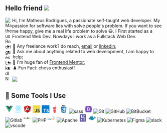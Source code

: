 ## Hello friend <img src="https://media.giphy.com/media/hvRJCLFzcasrR4ia7z/giphy.gif" width="25px">

<a href="https://www.linkedin.com/in/matheus777/" target="_blank">
  <img align="left" alt="Matheus Rodrigues LinkedIN" width="22px" src="https://raw.githubusercontent.com/peterthehan/peterthehan/master/assets/linkedin.svg" />
</a>

Hi, I'm Matheus Rodrigues, a passionate self-taught web developer. My passion for software lies with solve people's problem. If you want to see me happy, give me a real life problem to solve 😃.
I First started as a Frontend Web Dev. Nowdays I work as a Fullstack Web Dev.

- 💼 Any freelance work? do reach, <a href="mailto:joaoomatheus@hotmail.com">email</a> or <a href="https://www.linkedin.com/in/matheus777/">linkedin</a>;
- 💬 Ask me about anything related to web development, I am happy to help;
- 👯 I'm huge fan of <a href="https://frontendmentor.io">Frontend Mentor</a>;
- ♟️ Fun Fact: chess enthusiast!

<img style="-webkit-user-select: none;margin: auto;background-color: hsl(0, 0%, 90%);transition: background-color 300ms;" src="https://camo.githubusercontent.com/2daa5a3f385c1ede09c109bb121875bb7738b99dffb43683bdf272ac5dd3dd0a/68747470733a2f2f6d65646961312e67697068792e636f6d2f6d656469612f31334867774773584630616947592f67697068792e676966">

<h2>🚀 Some Tools I Use</h2>
<p align="left">
  <img src="https://raw.githubusercontent.com/devicons/devicon/master/icons/vuejs/vuejs-original.svg" alt="vue" width="25" height="25" />
  <img src="https://raw.githubusercontent.com/devicons/devicon/master/icons/react/react-original-wordmark.svg" alt="react" width="25" height="25" />
  <img src="https://raw.githubusercontent.com/devicons/devicon/master/icons/angularjs/angularjs-original.svg" alt="angular-js" width="25" height="25" />
<!--  Javascript  -->
  <img src="https://raw.githubusercontent.com/devicons/devicon/master/icons/javascript/javascript-original.svg" alt="javascript" width="25" height="25" />
  <img src="https://raw.githubusercontent.com/devicons/devicon/master/icons/typescript/typescript-original.svg" alt="typescript" width="25" height="25" />
  <img src="https://raw.githubusercontent.com/devicons/devicon/master/icons/gulp/gulp-plain.svg" alt="gulp" width="25" height="25" />
<!--  CSS  -->
  <img src="https://raw.githubusercontent.com/devicons/devicon/master/icons/css3/css3-original-wordmark.svg" alt="css3" width="25" height="25" />
  <img src="https://cdn.jsdelivr.net/gh/devicons/devicon/icons/sass/sass-original.svg" alt="sass" width="25" height="25" />
  <img src="https://raw.githubusercontent.com/devicons/devicon/master/icons/bootstrap/bootstrap-plain.svg" alt="bootstrap" width="25" height="25" />
  <!-- Git -->
  <img src="https://raw.githubusercontent.com/jmnote/z-icons/master/svg/git.svg" alt="Git" width="25" height="25" />
  <img src="https://raw.githubusercontent.com/jmnote/z-icons/master/svg/github.svg" alt="GitHub" width="25" height="25" />
  <img src="https://cdn.jsdelivr.net/gh/devicons/devicon/icons/bitbucket/bitbucket-original.svg" alt="BitBucket" width="25" height="25" />
  <img src="https://cdn.jsdelivr.net/gh/devicons/devicon/icons/gitlab/gitlab-original.svg" alt="Gitlab" width="25" height="25" />
<!--  Backend  -->
  <img src="https://raw.githubusercontent.com/devicons/devicon/master/icons/nodejs/nodejs-original-wordmark.svg" alt="nodejs" width="25" height="25" />
  <img src="https://raw.githubusercontent.com/jmnote/z-icons/master/svg/php.svg" alt="PHP" width="25" height="25" />
  <img src="https://raw.githubusercontent.com/devicons/devicon/master/icons/mysql/mysql-original-wordmark.svg" alt="mysql" width="25" height="25" />
  <img src="https://cdn.jsdelivr.net/gh/devicons/devicon/icons/apache/apache-original-wordmark.svg" alt="Apache" width="25" height="25" />
<!--  Deploy  -->
  <img src="https://raw.githubusercontent.com/devicons/devicon/master/icons/heroku/heroku-plain.svg" alt="heroku" width="25" height="25" />
  <img src="https://raw.githubusercontent.com/devicons/devicon/master/icons/docker/docker-original.svg" alt="Docker" width="25" height="25" />
  <img src="https://www.vectorlogo.zone/logos/kubernetes/kubernetes-icon.svg" alt="Kubernetes" width="25" height="25" />
  
<!--  Generics  -->
  <img src="https://cdn.jsdelivr.net/gh/devicons/devicon/icons/figma/figma-original.svg" alt="Figma" width="25" height="25" />
  <img src="https://cdn.jsdelivr.net/gh/devicons/devicon/icons/slack/slack-original-wordmark.svg" alt="slack" width="25" height="25" />
  <img src="https://cdn.jsdelivr.net/gh/devicons/devicon/icons/visualstudio/visualstudio-plain.svg" alt="vscode" width="25" height="25" />
  <!-- 
  
  <img src="" alt="" width="25" height="25" />
  <img src="" alt="" width="25" height="25" />
  <img src="" alt="" width="25" height="25" />
  <img src="" alt="" width="25" height="25" />
  <img src="" alt="" width="25" height="25" />
  <img src="" alt="" width="25" height="25" />
  <img src="" alt="" width="25" height="25" /> -->
</p>
